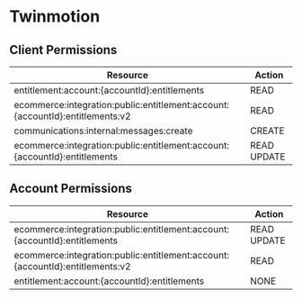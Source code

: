 # Twinmotion


## Client Permissions
| Resource | Action |
| -------- | ------ |
| entitlement:account:{accountId}:entitlements | READ |
| ecommerce:integration:public:entitlement:account:{accountId}:entitlements:v2 | READ |
| communications:internal:messages:create | CREATE |
| ecommerce:integration:public:entitlement:account:{accountId}:entitlements | READ UPDATE |

## Account Permissions
| Resource | Action |
| -------- | ------ |
| ecommerce:integration:public:entitlement:account:{accountId}:entitlements | READ UPDATE |
| ecommerce:integration:public:entitlement:account:{accountId}:entitlements:v2 | READ |
| entitlement:account:{accountId}:entitlements | NONE |

